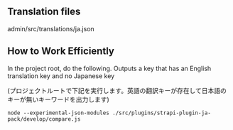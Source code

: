 ## Translation files
admin/src/translations/ja.json


## How to Work Efficiently
In the project root, do the following.
Outputs a key that has an English translation key and no Japanese key

(プロジェクトルートで下記を実行します。英語の翻訳キーが存在して日本語のキーが無いキーワードを出力します)

```
node --experimental-json-modules ./src/plugins/strapi-plugin-ja-pack/develop/compare.js
```

